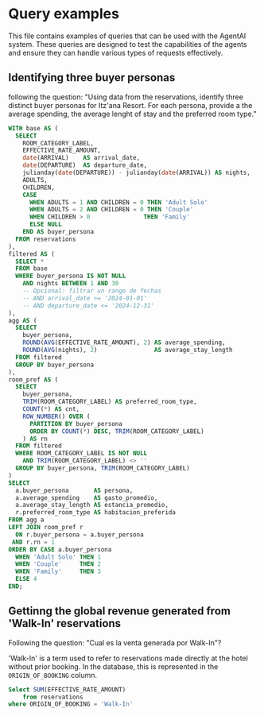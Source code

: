 # Query examples
This file contains examples of queries that can be used with the AgentAI system. These queries are designed to test the capabilities of the agents and ensure they can handle various types of requests effectively.

## Identifying three buyer personas
following the question: "Using data from the reservations, identify three distinct buyer personas for Itz'ana Resort. For each persona, provide a the average spending, the average lenght of stay and the preferred room type."

``` sql
WITH base AS (
  SELECT
    ROOM_CATEGORY_LABEL,
    EFFECTIVE_RATE_AMOUNT,
    date(ARRIVAL)    AS arrival_date,
    date(DEPARTURE)  AS departure_date,
    julianday(date(DEPARTURE)) - julianday(date(ARRIVAL)) AS nights,
    ADULTS,
    CHILDREN,
    CASE
      WHEN ADULTS = 1 AND CHILDREN = 0 THEN 'Adult Solo'
      WHEN ADULTS = 2 AND CHILDREN = 0 THEN 'Couple'
      WHEN CHILDREN > 0               THEN 'Family'
      ELSE NULL
    END AS buyer_persona
  FROM reservations
),
filtered AS (
  SELECT *
  FROM base
  WHERE buyer_persona IS NOT NULL
    AND nights BETWEEN 1 AND 30
    -- Opcional: filtrar un rango de fechas
    -- AND arrival_date >= '2024-01-01'
    -- AND departure_date <= '2024-12-31'
),
agg AS (
  SELECT
    buyer_persona,
    ROUND(AVG(EFFECTIVE_RATE_AMOUNT), 2) AS average_spending,
    ROUND(AVG(nights), 2)                AS average_stay_length
  FROM filtered
  GROUP BY buyer_persona
),
room_pref AS (
  SELECT
    buyer_persona,
    TRIM(ROOM_CATEGORY_LABEL) AS preferred_room_type,
    COUNT(*) AS cnt,
    ROW_NUMBER() OVER (
      PARTITION BY buyer_persona
      ORDER BY COUNT(*) DESC, TRIM(ROOM_CATEGORY_LABEL)
    ) AS rn
  FROM filtered
  WHERE ROOM_CATEGORY_LABEL IS NOT NULL
    AND TRIM(ROOM_CATEGORY_LABEL) <> ''
  GROUP BY buyer_persona, TRIM(ROOM_CATEGORY_LABEL)
)
SELECT
  a.buyer_persona       AS persona,
  a.average_spending    AS gasto_promedio,
  a.average_stay_length AS estancia_promedio,
  r.preferred_room_type AS habitacion_preferida
FROM agg a
LEFT JOIN room_pref r
  ON r.buyer_persona = a.buyer_persona
 AND r.rn = 1
ORDER BY CASE a.buyer_persona
  WHEN 'Adult Solo' THEN 1
  WHEN 'Couple'     THEN 2
  WHEN 'Family'     THEN 3
  ELSE 4
END;
```

## Gettinng the global revenue generated from 'Walk-In' reservations
Following the question: "Cual es la venta generada por Walk-In"?

'Walk-In' is a term used to refer to reservations made directly at the hotel without prior booking. In the database, this is represented in the `ORIGIN_OF_BOOKING` column.

``` sql
Select SUM(EFFECTIVE_RATE_AMOUNT)
    from reservations
where ORIGIN_OF_BOOKING = 'Walk‑In'
```
